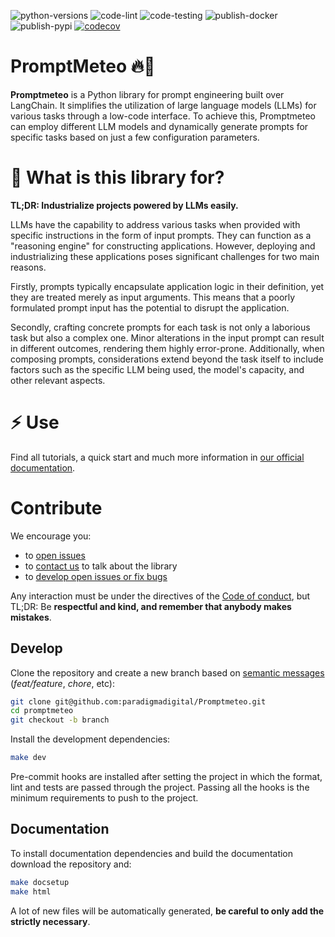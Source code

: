 ![python-versions](https://img.shields.io/badge/python-3.8%20%7C%203.9%20%7C%203.10%20%7C%203.11-blue)
![code-lint](https://github.com/paradigmadigital/Promptmeteo/actions/workflows/code_lint.yml/badge.svg)
![code-testing](https://github.com/paradigmadigital/Promptmeteo/actions/workflows/code_testing.yml/badge.svg)
![publish-docker](https://github.com/paradigmadigital/Promptmeteo/actions/workflows/publish_docker.yml/badge.svg)
![publish-pypi](https://github.com/paradigmadigital/Promptmeteo/actions/workflows/publish_package.yml/badge.svg)
[![codecov](https://codecov.io/gh/paradigmadigital/Promptmeteo/branch/main/graph/badge.svg?token=KFJS6BGFH8)](https://codecov.io/gh/DelgadoPanadero/PromptMeteo)

# PromptMeteo 🔥🧔

**Promptmeteo** is a Python library for prompt engineering built over LangChain. It simplifies the utilization of large language models (LLMs) for various tasks through a low-code interface. To achieve this, Promptmeteo can employ different LLM models and dynamically generate prompts for specific tasks based on just a few configuration parameters.



# 🤔 What is this library for?
**TL;DR: Industrialize projects powered by LLMs easily.**

LLMs have the capability to address various tasks when provided with specific instructions in the form of input prompts. They can function as a "reasoning engine" for constructing applications. However, deploying and industrializing these applications poses significant challenges for two main reasons.

Firstly, prompts typically encapsulate application logic in their definition, yet they are treated merely as input arguments. This means that a poorly formulated prompt input has the potential to disrupt the application.

Secondly, crafting concrete prompts for each task is not only a laborious task but also a complex one. Minor alterations in the input prompt can result in different outcomes, rendering them highly error-prone. Additionally, when composing prompts, considerations extend beyond the task itself to include factors such as the specific LLM being used, the model's capacity, and other relevant aspects.


# ⚡ Use

Find all tutorials, a quick start and much more information in [our official documentation](https://paradigmadigital.github.io/promptmeteo-docs/).

# Contribute

We encourage you:

* to [open issues](https://github.com/paradigmadigital/Promptmeteo/issues/)
* to [contact us](https://github.com/paradigmadigital/Promptmeteo/graphs/contributors) to talk about the library
* to [develop open issues or fix bugs](https://github.com/paradigmadigital/Promptmeteo/issues?q=is%3Aissue+is%3Aopen+)

Any interaction must be under the directives of the [Code of conduct](CODE_OF_CONDUCT.md), but TL;DR: Be **respectful and kind, and remember that anybody makes mistakes**.

## Develop

Clone the repository and create a new branch based on [semantic messages](https://www.conventionalcommits.org/en/v1.0.0/#summary>) (_feat/feature_, _chore_, etc):

```bash
git clone git@github.com:paradigmadigital/Promptmeteo.git
cd promptmeteo
git checkout -b branch
```

Install the development dependencies:

```bash
make dev
```

Pre-commit hooks are installed after setting the project in which the format, lint and tests are passed through the project. Passing all the hooks is the minimum requirements to push to the project.

## Documentation

To install documentation dependencies and build the documentation download the repository and:

```bash
make docsetup
make html
```

A lot of new files will be automatically generated, **be careful to only add the strictly necessary**.